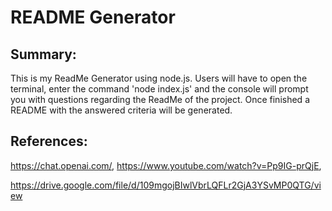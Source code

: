 # README Generator
## Summary: 
This is my ReadMe Generator using node.js. Users will have to open the terminal, enter the command 'node index.js' and the console will prompt you with questions regarding the ReadMe of the project.
Once finished a README with the answered criteria will be generated.

## References: 
https://chat.openai.com/, https://www.youtube.com/watch?v=Pp9IG-prQjE, 


https://drive.google.com/file/d/109mgojBIwlVbrLQFLr2GjA3YSvMP0QTG/view

